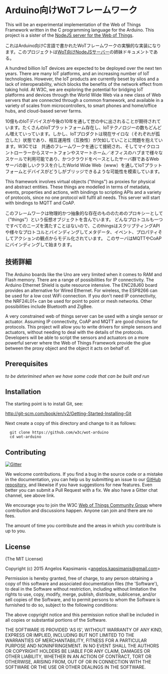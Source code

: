 # Arduino向けWoTフレームワーク

This will be an experimental implementation of the Web of Things Framework written in the C programming language for the Arduino. This project is a sister of the [NodeJS server for the Web of Things](https://github.com/w3c/web-of-things-framework).

これはArduino向けC言語で書かれたWoTフレームワークの実験的な実装になります。このプロジェクトは[WoT向けNodeJSサーバー](https://github.com/w3c/web-of-things-framework)の姉妹ドキュメントである。

A hundred billion IoT devices are expected to be deployed over the next ten years. There are many IoT platforms, and an increasing number of IoT technologies. However, the IoT products are currently beset by silos and a lack of interoperability, which blocks the benefits of the network effect from taking hold.  At W3C, we are exploring the potential for bridging IoT platforms and devices through the World Wide Web via a new class of Web servers that are connected through a common framework, and available in a variety of scales from microcontrollers, to smart phones and home/office hubs, and cloud-based server farms.

10億ものIoTデバイスが今後の10年を通して世の中に出されることが期待されています。たくさんのIoTプラットフォーム存在し、IoTテクノロジーの数もどんどん増えていっています。しかし、IoTプロダクトは現在サイロな（それぞれが孤立した）状態であり、相互運用性（互換性）が欠如していことに問題を抱えています。W3Cでは　共通のフレームワークを通じて接続され、そしてマイクロコントローラーからスマートフォンやスマートホーム／オフィスのハブまで様々なスケールで利用可能であり、かつクラウドをベースとしたサーバ群であるWebサーバの新しいクラスを介したWorld Wide Web（www）を通してIoTプラットフォームとデバイスがどうしがブリッジできるような可能性を模索しています。

This framework involves virtual objects ("things") as proxies for physical and abstract entities. These things are modelled in terms of metadata, events, properties and actions, with bindings to scripting APIs and a variety of protocols, since no one protocol will fulfil all needs. This server will start with bindings to MQTT and CoAP.

このフレームワークは物理的かつ抽象的な存在のもののためのプロキシーとして（”things”）という仮想オブジェクトを含んでいます。
どんなプロトコルも一つですべてのニーズを満たすことはないので、このthingsはスクリプティングAPIや様々なプロトコルとバインディングしてメタデータ、イベント、プロパティそしてアクションの観点からモデル化されています。
このサーバはMQTTやCoAPにバインディングして始まります。

## 技術詳細

The Arduino boards like the Uno are very limited when it comes to RAM and Flash memory. There are a range of possibilities for IP connectivity. The Arduino Ethernet Shield is quite resource intensive. The ENC28J60 board provides an alternative for Wired Ethernet. For wireless, the ESP8266 can be used for a low cost WiFi connection. If you don't need IP connectivity, the NRF24L01+ can be used for point to point or mesh networks. Other possibilities include Bluetooth and ZigBee.

A very constrained web of things server can be used with a single sensor or actuator. Assuming IP connectivity, CoAP and MQTT are good choices for protocols.  This project will allow you to write drivers for simple sensors and actuators, without needing to deal with the details of the protocols. Developers will be able to script the sensors and actuators on a more powerful server where the Web of Things Framework provide the glue between the proxy object and the object it acts on behalf of.


## Prerequisites

 *to be deterimined when we have some code that can be built and run*
  
## Installation

The starting point is to install Git, see:

  http://git-scm.com/book/en/v2/Getting-Started-Installing-Git

Next create a copy of this directory and change to it as follows:

```
  git clone https://github.com/w3c/wot-arduino
  cd wot-arduino
```

## Contributing

[![Gitter](https://badges.gitter.im/Join%20Chat.svg)](https://gitter.im/w3c/web-of-things-framework?utm_source=badge&utm_medium=badge&utm_campaign=pr-badge)

We welcome contributions. If you find a bug in the source code or a mistake in the documentation, you can help us by submitting an issue to our [GitHub repository](https://github.com/w3c/arduino-wot), and likewise if you have suggestions for new features. Even better you can submit a Pull Request with a fix. We also have a Gitter chat channel, see above link.

We encourage you to join the W3C [Web of Things Community Group](https://www.w3.org/community/wot/) where contribution and discussions happen. Anyone can join and there are no fees.

The amount of time you contribute and the areas in which you contribute is up to you. 

## License

(The MIT License)

Copyright (c) 2015 Angelos Kapsimanis &lt;angelos.kapsimanis@gmail.com&gt;

Permission is hereby granted, free of charge, to any person obtaining a copy of this software and associated documentation files (the 'Software'), to deal in the Software without restriction, including without limitation the rights to use, copy, modify, merge, publish, distribute, sublicense, and/or sell copies of the Software, and to permit persons to whom the Software is furnished to do so, subject to the following conditions:

The above copyright notice and this permission notice shall be included in all copies or substantial portions of the Software.

THE SOFTWARE IS PROVIDED 'AS IS', WITHOUT WARRANTY OF ANY KIND, EXPRESS OR IMPLIED, INCLUDING BUT NOT LIMITED TO THE WARRANTIES OF MERCHANTABILITY, FITNESS FOR A PARTICULAR PURPOSE AND NONINFRINGEMENT. IN NO EVENT SHALL THE AUTHORS OR COPYRIGHT HOLDERS BE LIABLE FOR ANY CLAIM, DAMAGES OR OTHER LIABILITY, WHETHER IN AN ACTION OF CONTRACT, TORT OR OTHERWISE, ARISING FROM, OUT OF OR IN CONNECTION WITH THE SOFTWARE OR THE USE OR OTHER DEALINGS IN THE SOFTWARE.
